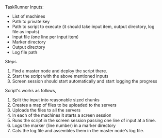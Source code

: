 TaskRunner
Inputs:
 * List of machines
 * Path to private key
 * Path to script to execute (it should take input item, output directory, log file as inputs)
 * Input file (one line per input item)
 * Marker directory
 * Output directory
 * Log file path


 Steps
 1. Find a master node and deploy the script there.
 2. Start the script with the above mentioned inputs
 3. Screen session should start automatically and start logging the progress

 Script's works as follows,
 1. Split the input into reasonable sized chunks
 2. Creates a map of files to be uploaded to the servers
 3. Uploads the files to all the servers
 4. In each of the machines it starts a screen session
 5. Runs the script in the screen session passing one line of input at a time.
 6. Logs the marker (line number) in a marker directory
 7. Cats the log file and assembles them in the master node's log file.
